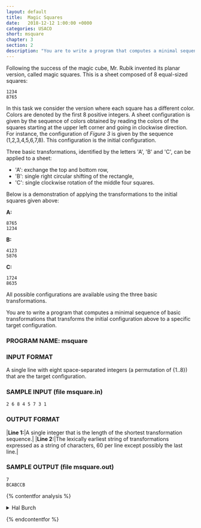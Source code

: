 ```yaml
---
layout: default
title:  Magic Squares
date:   2018-12-12 1:00:00 +0000
categories: USACO
short: msquare
chapter: 3
section: 2
description: "You are to write a program that computes a minimal sequence of basic transformations that transforms the initial configuration of a magic square with colors denoted by the first 8 positive integers to a specific target configuration."
---
```


Following the success of the magic cube, Mr. Rubik invented its planar version, called magic squares. This is a sheet composed of 8 equal-sized squares:

```none
1234
8765
```

In this task we consider the version where each square has a different color. Colors are denoted by the first 8 positive integers. A sheet configuration is given by the sequence of colors obtained by reading the colors of the squares starting at the upper left corner and going in clockwise direction. For instance, the configuration of _Figure 3_ is given by the sequence (1,2,3,4,5,6,7,8). This configuration is the initial configuration.

Three basic transformations, identified by the letters 'A', 'B' and 'C', can be applied to a sheet:

*   'A': exchange the top and bottom row,
*   'B': single right circular shifting of the rectangle,
*   'C': single clockwise rotation of the middle four squares.

Below is a demonstration of applying the transformations to the initial squares given above:

**A:**

```none
8765
1234
```


**B:**

```none
4123
5876
```

**C:**

```none
1724
8635
```

All possible configurations are available using the three basic transformations.

You are to write a program that computes a minimal sequence of basic transformations that transforms the initial configuration above to a specific target configuration.

### PROGRAM NAME: msquare

### INPUT FORMAT

A single line with eight space-separated integers (a permutation of {1..8}) that are the target configuration.

### SAMPLE INPUT (file msquare.in)

```none
2 6 8 4 5 7 3 1
```

### OUTPUT FORMAT

|**Line 1:**|A single integer that is the length of the shortest transformation sequence.|
|**Line 2:**|The lexically earliest string of transformations expressed as a string of characters, 60 per line except possibly the last line.|

### SAMPLE OUTPUT (file msquare.out)

```none
7
BCABCCB
```

{% contentfor analysis %}

<details>
<summary>
Hal Burch
</summary>

This is a shortest path problem, where the nodes of the graph are board arrangements, and edges are transformations. There are 8! = 40,320 possible board arrangements, so the problem can be solved using breadth-first search (since all edges are of unit length.

Number the boards in increasing order lexicographically, so that indexing is simpler.

In order to simplify the calculations, walk the path backward (start at the ending arrangement given, find the minimum path to the initial configuration following reverse transformations). Then, walk backwards in the resulting tree to determine the path.

```cpp
#include <stdio.h>
#include <assert.h>

/* the distance from the initial configuration (+1) */
/* dist == 0 => no know path */
int dist[40320];

/* calculate the index of a board */
int encode(int *board)
 {
  static int mult[8] = 
    {1, 8, 8*7, 8*7*6, 8*7*6*5,
     8*7*6*5*4, 8*7*6*5*4*3, 8*7*6*5*4*3*2};
  
  /* used to calculate the position of a number within the
     remaining ones */
  int look[8] = {0, 1, 2, 3, 4, 5, 6, 7};
  int rlook[8] = {0, 1, 2, 3, 4, 5, 6, 7};
  /* rlook[look[p]] = p and look[rlook[p]] = p */

  int lv, rv;
  int t;

  rv = 0;
  for (lv = 0; lv < 8; lv++)
   {
    t = look[board[lv]]; /* the rank of the board position */
    assert(t < 8-lv); /* sanity check */
    rv += t * mult[lv]; 

    assert(look[rlook[7-lv]] == 7-lv); /* sanity check */

    /* delete t */
    look[rlook[7-lv]] = t;
    rlook[t] = rlook[7-lv];
   }
  return rv;
 }

/* the set of transformations, in order */
static int tforms[3][8] = { {8, 7, 6, 5, 4, 3, 2, 1},
     {4, 1, 2, 3, 6, 7, 8, 5}, {1, 7, 2, 4, 5, 3, 6, 8} };

void do_trans(int *inboard, int *outboard, int t)
 { /* calculate the board (into outboard) that results from doing
      the t'th transformation to inboard */
  int lv;
  int *tform = tforms[t];

  assert(t >= 0 && t < 3);

  for (lv = 0; lv < 8; lv++)
    outboard[lv] = inboard[tform[lv]-1];
 }

void do_rtrans(int *inboard, int *outboard, int t)
 { /* calculate the board (into outboard) that which would result
      in inboard if the t'th transformation was applied to it */
  int lv;
  int *tform = tforms[t];

  assert(t >= 0 && t < 3);

  for (lv = 0; lv < 8; lv++)
    outboard[tform[lv]-1] = inboard[lv];
 }

/* queue for breadth-first search */
int queue[40325][8];
int qhead, qtail;

/* calculate the distance from each board to the ending board */
void do_dist(int *board)
 {
  int lv;
  int t1;
  int d, t;

  qhead = 0;
  qtail = 1;

  /* the ending board is 0 steps away from itself */
  for (lv = 0; lv < 8; lv++) queue[0][lv] = board[lv];
  dist[encode(queue[0])] = 1; /* 0 steps (+ 1 offset for dist array) */

  while (qhead < qtail)
   {
    t1 = encode(queue[qhead]);
    d = dist[t1];

    /* for each transformation */
    for (lv = 0; lv < 3; lv++)
     {
      /* apply the reverse transformation */
      do_rtrans(queue[qhead], queue[qtail], lv);

      t = encode(queue[qtail]);
      if (dist[t] == 0) 
       { /* found a new board position!  add it to queue */
        qtail++;
        dist[t] = d+1;
       }
     }

    qhead++;
   }
 }

/* find the path from the initial configuration to the ending board */
void walk(FILE *fout)
 {
  int newboard[8];
  int cboard[8];
  int lv, lv2;
  int t, d;

  for (lv = 0; lv < 8; lv++) cboard[lv] = lv;
  d = dist[encode(cboard)];
  /* start at the ending board */
  while (d > 1)
   {
    for (lv = 0; lv < 3; lv++)
     {
      do_trans(cboard, newboard, lv);
      t = encode(newboard);
      if (dist[t] == d-1) /* we found the previous board! */
       {
        /* output transformatino */
        fprintf (fout, "%c", lv+'A');

	/* find the rest of the path */
        for (lv2 = 0; lv2 < 8; lv2++) cboard[lv2] = newboard[lv2];
	break;
       }
     }
    assert(lv < 3);
    d--;
   }
  fprintf (fout, "\n");
 }

int main(int argc, char **argv)
 {
  FILE *fout, *fin;
  int board[8];
  int lv;

  if ((fin = fopen("msquare.in", "r")) == NULL)
   {
    perror ("fopen fin");
    exit(1);
   }
  if ((fout = fopen("msquare.out", "w")) == NULL)
   {
    perror ("fopen fout");
    exit(1);
   }

  for (lv = 0; lv < 8; lv++) 
   {
    fscanf (fin, "%d", &board[lv]);
    board[lv]--; /* use 0-based instead of 1-based */
   }

  /* calculate the distance from each board to the ending board */
  do_dist(board);

  for (lv = 0; lv < 8; lv++) board[lv] = lv;

  /* output the distance from and the path from the initial configuration */
  fprintf (fout, "%d\n", dist[encode(board)]-1);
  walk(fout);

  return 0;
 }
```

</details>

{% endcontentfor %}